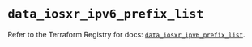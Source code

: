 # `data_iosxr_ipv6_prefix_list`

Refer to the Terraform Registry for docs: [`data_iosxr_ipv6_prefix_list`](https://registry.terraform.io/providers/ciscodevnet/iosxr/0.6.0/docs/data-sources/ipv6_prefix_list).
